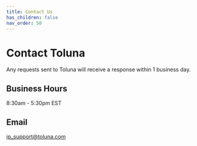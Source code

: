 ```yaml
---
title: Contact Us
has_children: false
nav_order: 50
---
```


# Contact Toluna

Any requests sent to Toluna will receive a response within 1 business day.

## Business Hours

8:30am - 5:30pm EST

## Email

ip_support@toluna.com

